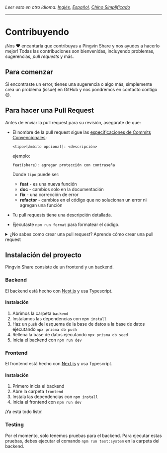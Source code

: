 *Leer esto en otro idioma: [Inglés](CONTRIBUTING.md), [Español](CONTRIBUTING.es.md), [Chino Simplificado](CONTRIBUTING.zh-cn.md)* 

---

# Contribuyendo

¡Nos ❤️ encantaría que contribuyas a Pingvin Share y nos ayudes a hacerlo mejor! Todas las contribuciones son bienvenidas, incluyendo problemas, sugerencias, *pull requests* y más.

## Para comenzar

Si encontraste un error, tienes una sugerencia o algo más, simplemente crea un problema (issue) en GitHub y nos pondremos en contacto contigo 😊.

## Para hacer una Pull Request

Antes de enviar la pull request para su revisión, asegúrate de que:

- El nombre de la pull request sigue las [especificaciones de Commits Convencionales](https://www.conventionalcommits.org/):
  
  `<tipo>[ámbito opcional]: <descripción>`
  
  ejemplo:
  
  ```
  feat(share): agregar protección con contraseña
  ```
  
  Donde `tipo` puede ser:
  
  - **feat** - es una nueva función
  - **doc** - cambios solo en la documentación
  - **fix** - una corrección de error
  - **refactor** - cambios en el código que no solucionan un error ni agregan una función

- Tu pull requests tiene una descripción detallada.

- Ejecutaste `npm run format` para formatear el código.

<details>
  <summary>¿No sabes como crear una pull request? Aprende cómo crear una pull request</summary>

1. Crea un fork del repositorio haciendo clic en el botón `Fork` en el repositorio de Pingvin Share.

2. Clona tu fork en tu máquina con `git clone`.

```
$ git clone https://github.com/[your_username]/pingvin-share
```

3. Trabajar - hacer commit - repetir

4. Haz un `push` de tus cambios a GitHub.

```
$ git push origin [nombre_de_tu_nueva_rama]
```

5. Envía tus cambios para su revisión. Si vas a tu repositorio en GitHub, verás un botón `Comparar y crear pull requests`. Haz clic en ese botón.
6. Inicia una Pull Request
7. Ahora envía la pull requests y haz clic en `Crear pull requests`
8. Espera a que alguien revise tu solicitud y apruebe o rechace tus cambios. Puedes ver los comentarios en la página de la solicitud en GitHub.

</details>

## Instalación del proyecto

Pingvin Share consiste de un frontend y un backend.

### Backend

El backend está hecho con [Nest.js](https://nestjs.com) y usa Typescript.

#### Instalación

1. Abrimos la carpeta `backend`
2. Instalamos las dependencias con `npm install`
3. Haz un `push` del esquema de la base de datos a la base de datos ejecutando `npx prisma db push`
4. Rellena la base de datos ejecutando `npx prisma db seed`
5. Inicia el backend con `npm run dev`

### Frontend

El frontend está hecho con [Next.js](https://nextjs.org) y usa Typescript.

#### Instalación

1. Primero inicia el backend
2. Abre la carpeta `frontend`
3. Instala las dependencias con `npm install`
4. Inicia el frontend con `npm run dev`

¡Ya está todo listo!

### Testing

Por el momento, solo tenemos pruebas para el backend. Para ejecutar estas pruebas, debes ejecutar el comando `npm run test:system` en la carpeta del backend.
